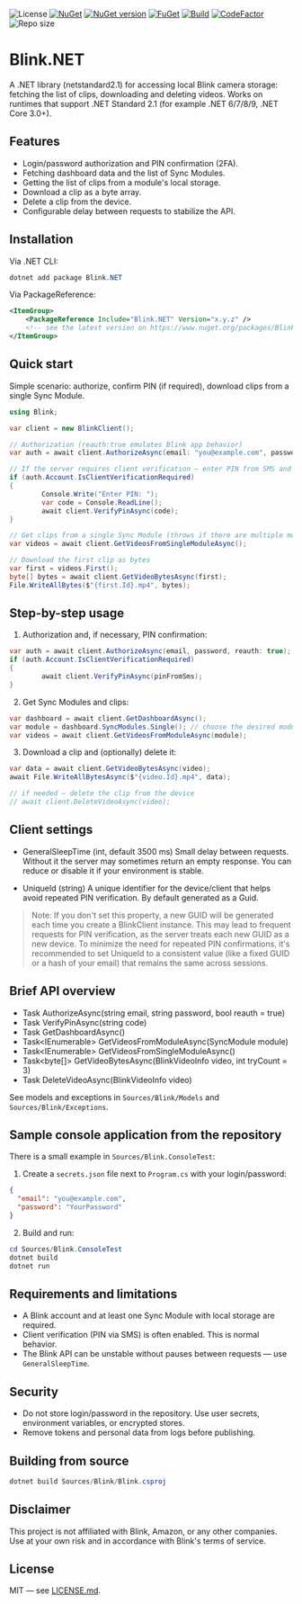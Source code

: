 ![License](https://img.shields.io/github/license/bvdcode/Blink.NET)
[![NuGet](https://img.shields.io/nuget/dt/Blink.NET?color=%239100ff)](https://www.nuget.org/packages/Blink.NET/)
[![NuGet version](https://img.shields.io/nuget/v/Blink.NET.svg?label=nuget)](https://www.nuget.org/packages/Blink.NET/)
[![FuGet](https://img.shields.io/badge/fuget-f88445)](https://www.fuget.org/packages/Blink.NET)
[![Build](https://img.shields.io/github/actions/workflow/status/bvdcode/Blink.NET/.github%2Fworkflows%2Fpublish-release.yml?label=build)](https://github.com/bvdcode/Blink.NET/actions)
[![CodeFactor](https://www.codefactor.io/repository/github/bvdcode/Blink.NET/badge)](https://www.codefactor.io/repository/github/bvdcode/Blink.NET)
![Repo size](https://img.shields.io/github/repo-size/bvdcode/Blink.NET)

# Blink.NET

A .NET library (netstandard2.1) for accessing local Blink camera storage: fetching the list of clips, downloading and deleting videos. Works on runtimes that support .NET Standard 2.1 (for example .NET 6/7/8/9, .NET Core 3.0+).

## Features

- Login/password authorization and PIN confirmation (2FA).
- Fetching dashboard data and the list of Sync Modules.
- Getting the list of clips from a module's local storage.
- Download a clip as a byte array.
- Delete a clip from the device.
- Configurable delay between requests to stabilize the API.

## Installation

Via .NET CLI:

```powershell
dotnet add package Blink.NET
```

Via PackageReference:

```xml
<ItemGroup>
    <PackageReference Include="Blink.NET" Version="x.y.z" />
    <!-- see the latest version on https://www.nuget.org/packages/Blink.NET/ -->
</ItemGroup>
```

## Quick start

Simple scenario: authorize, confirm PIN (if required), download clips from a single Sync Module.

```csharp
using Blink;

var client = new BlinkClient();

// Authorization (reauth:true emulates Blink app behavior)
var auth = await client.AuthorizeAsync(email: "you@example.com", password: "YourPassword", reauth: true);

// If the server requires client verification — enter PIN from SMS and confirm
if (auth.Account.IsClientVerificationRequired)
{
        Console.Write("Enter PIN: ");
        var code = Console.ReadLine();
        await client.VerifyPinAsync(code);
}

// Get clips from a single Sync Module (throws if there are multiple modules)
var videos = await client.GetVideosFromSingleModuleAsync();

// Download the first clip as bytes
var first = videos.First();
byte[] bytes = await client.GetVideoBytesAsync(first);
File.WriteAllBytes($"{first.Id}.mp4", bytes);
```

## Step-by-step usage

1. Authorization and, if necessary, PIN confirmation:

```csharp
var auth = await client.AuthorizeAsync(email, password, reauth: true);
if (auth.Account.IsClientVerificationRequired)
{
        await client.VerifyPinAsync(pinFromSms);
}
```

2. Get Sync Modules and clips:

```csharp
var dashboard = await client.GetDashboardAsync();
var module = dashboard.SyncModules.Single(); // choose the desired module
var videos = await client.GetVideosFromModuleAsync(module);
```

3. Download a clip and (optionally) delete it:

```csharp
var data = await client.GetVideoBytesAsync(video);
await File.WriteAllBytesAsync($"{video.Id}.mp4", data);

// if needed — delete the clip from the device
// await client.DeleteVideoAsync(video);
```

## Client settings

- GeneralSleepTime (int, default 3500 ms)
  Small delay between requests. Without it the server may sometimes return an empty response. You can reduce or disable it if your environment is stable.

- UniqueId (string)
  A unique identifier for the device/client that helps avoid repeated PIN verification. By default generated as a Guid.

> Note: If you don't set this property, a new GUID will be generated each time you create a BlinkClient instance. This may lead to frequent requests for PIN verification, as the server treats each new GUID as a new device. To minimize the need for repeated PIN confirmations, it's recommended to set UniqueId to a consistent value (like a fixed GUID or a hash of your email) that remains the same across sessions.

## Brief API overview

- Task<LoginResult> AuthorizeAsync(string email, string password, bool reauth = true)
- Task VerifyPinAsync(string code)
- Task<Dashboard> GetDashboardAsync()
- Task<IEnumerable<BlinkVideoInfo>> GetVideosFromModuleAsync(SyncModule module)
- Task<IEnumerable<BlinkVideoInfo>> GetVideosFromSingleModuleAsync()
- Task<byte[]> GetVideoBytesAsync(BlinkVideoInfo video, int tryCount = 3)
- Task DeleteVideoAsync(BlinkVideoInfo video)

See models and exceptions in `Sources/Blink/Models` and `Sources/Blink/Exceptions`.

## Sample console application from the repository

There is a small example in `Sources/Blink.ConsoleTest`:

1. Create a `secrets.json` file next to `Program.cs` with your login/password:

```json
{
  "email": "you@example.com",
  "password": "YourPassword"
}
```

2. Build and run:

```powershell
cd Sources/Blink.ConsoleTest
dotnet build
dotnet run
```

## Requirements and limitations

- A Blink account and at least one Sync Module with local storage are required.
- Client verification (PIN via SMS) is often enabled. This is normal behavior.
- The Blink API can be unstable without pauses between requests — use `GeneralSleepTime`.

## Security

- Do not store login/password in the repository. Use user secrets, environment variables, or encrypted stores.
- Remove tokens and personal data from logs before publishing.

## Building from source

```powershell
dotnet build Sources/Blink/Blink.csproj
```

## Disclaimer

This project is not affiliated with Blink, Amazon, or any other companies. Use at your own risk and in accordance with Blink's terms of service.

## License

MIT — see [LICENSE.md](LICENSE.md).
